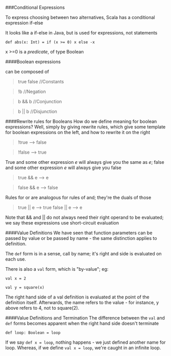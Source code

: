 ###Conditional Expressions

To express choosing between two alternatives, Scala has a conditional expression if-else

It looks like a if-else in Java, but is used for expressions, not statements

```def abs(x: Int) = if (x >= 0) x else -x```

x >=0 is a *predicate*, of type Boolean

####Boolean expressions 

can be composed of 

> true false //Constants

> !b //Negation

> b && b   //Conjunction

> b || b  //Disjunction

####Rewrite rules for Booleans
How do we define meaning for boolean expressions? Well, simply by giving rewrite rules, which give some template for boolean expressions on the left, and how to rewrite it on the right

> !true --> false

>!false --> true

True and some other expression *e* will always give you the same as *e*; false and some other expression *e* will always give you false
> true && e --> e

>false && e --> false

Rules for or are analogous for rules of and; they're the duals of those
> true || e --> true
> false || e --> e

Note that && and || do not always need their right operand to be evaluated; we say these expressions use short-circuit evaluation

####Value Definitions
We have seen that function parameters can be passed by value or be passed by name - the same distinction applies to definition. 

The ```def``` form is in a sense, call by name; it's right and side is evaluated on each use. 

There is also a ```val``` form, which is "by-value"; eg:

```val x = 2```

```val y = square(x)```

The right hand side of a val definition is evaluated at the point of the definition itself. Afterwards, the name refers to the value - for instance, y above refers to 4, not to square(2).

####Value Definitions and Termination
The difference between the ```val``` and ```def``` forms becomes apparent when the right hand side doesn't terminate

```def loop: Boolean = loop```

If we say ```def x = loop```, nothing happens - we just defined another name for loop. Whereas, if we define ```val x = loop```, we're caught in an infinite loop. 